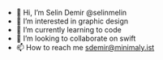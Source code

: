 - 👋 Hi, I’m Selin Demir @selinmelin
- 👀 I’m interested in graphic design
- 🌱 I’m currently learning to code
- 💞️ I’m looking to collaborate on swift
- 📫 How to reach me sdemir@minimaly.ist

<!---
selinmelin/selinmelin is a ✨ special ✨ repository because its `README.md` (this file) appears on your GitHub profile.
You can click the Preview link to take a look at your changes.
--->
